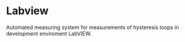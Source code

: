 # Labview
Automated measuring system for measurements of hysteresis loops in development enviroment LabVIEW.
